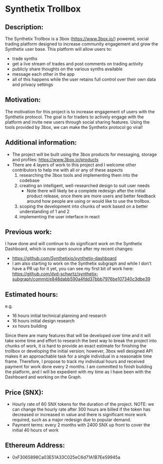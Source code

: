 # Synthetix Trollbox

## Description: 
The Synthetix Trollbox is a 3box (https://www.3box.io/) powered, social trading platform designed to increase community engagement and grow the Synthetix user base. This platform will allow users to:
  - trade synths
  - get a live stream of trades and post comments on trading activity
  - publicly share thoughts on the various synths available
  - message each other in the app
  - all of this happens while the user retains full control over their own data and privacy settings

## Motivation: 
The motivation for this project is to increase engagement of users with the Synthetix protocol. The goal is for traders to actively engage with the platform and invite new users through social sharing features. Using the tools provided by 3box, we can make the Synthetix protocol go viral!  

## Additional information: 
- The project will be built using the 3box products for messaging, storage and profiles: https://www.3box.io/products
- There are 4 layers of work to this project and I welcome other contributors to help me with all or any of these aspects
    1. researching the 3box tools and implementing them into the codebase
    2. creating an intelligent, well-researched design to suit user needs
        -  Note there will likely be a complete redesign after the initial product release, once there are more users and better feedback around how people are using or would like to use the trollbox.
    3. scoping the development into chunks of work based on a better understanding of 1 and 2
    4. implementing the user interface in react

## Previous work: 
I have done and will continue to do significant work on the Synthetix Dashboard, which is now open source after my recent changes:
-  https://github.com/Synthetixio/synthetix-dashboard
- I am also starting to work on the Synthetix subgraph and while I don't have a PR up for it yet, you can see my first bit of work here: https://github.com/dvd-schwrtz/synthetix-subgraph/commit/e848dabb590a4fdd37bbb7976be107340c3dbe39

## Estimated hours: 
e.g. 
- 16 hours initial technical planning and research
- 16 hours initial design research
- xx hours building

Since there are many features that will be developed over time and it will take some time and effort to research the best way to break the project into chunks of work, it is hard to provide an exact estimate for finishing the trollbox or developing the initial version; however, 3box well designed API makes it an approachable task for a single individual in a reasonable time frame. Therefore, I propose to track my individual hours and received payment for work done every 2 months. I am committed to finish building the platform, and I will be expedient with my time as I have been with the Dashboard and working on the Graph.

## Price (SNX): 
- Hourly rate of 60 SNX tokens for the duration of the project. 
    NOTE: we can change the hourly rate after 300 hours are billed if the token has decreased or increased in value and there is significant more work required, such as a major redesign due to popular demand.
- Payment terms: every 2 months with 2400 SNX up front to cover the initial 40 hours of work

## Ethereum Address: 
- 0xF3065898Ca03E51A33C025eC6d71A1B7Ee59945a
